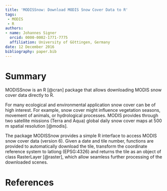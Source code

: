 ```yaml
---
title: 'MODISSnow: Download MODIS Snow Cover Data to R'
tags:
 - MODIS
 - R
authors:
- name: Johannes Signer
  orcid: 0000-0002-1771-7775
  affiliation: University of Göttingen, Germany
date: 12 December 2016
bibliography: paper.bib
---
```


# Summary

MODISSnow is an R [@cran] package that allows downloading MODIS snow cover data directly to R.

For many ecological and environmental application snow cover can be of high interest. For example, snow cover might influence vegetation seasons, movement of animals, or hydrological processes. MODIS provides through two satellite missions (Terra and Aqua) global daily snow cover maps at 500 m spatial resolution [@modis].

The package MODISSnow provides a simple R interface to access MODIS snow cover data (version 6). Given a date and tile number, functions are provided to automatically download the tile, transform the coordinate reference system to latlong (EPSG:4326) and returns the tile as an object of class RasterLayer [@raster], which allow seamless further processing of the downloaded scenes.

# References
